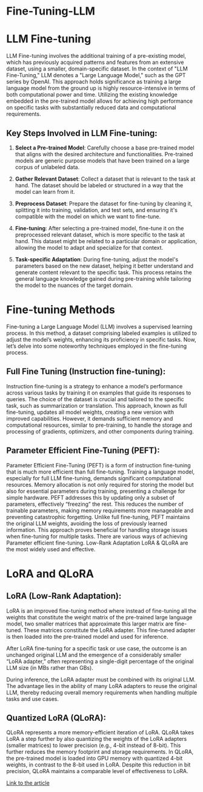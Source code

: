 # Fine-Tuning-LLM

# LLM Fine-tuning

LLM Fine-tuning involves the additional training of a pre-existing model, which has previously acquired patterns and features from an extensive dataset, using a smaller, domain-specific dataset. In the context of "LLM Fine-Tuning," LLM denotes a "Large Language Model," such as the GPT series by OpenAI. This approach holds significance as training a large language model from the ground up is highly resource-intensive in terms of both computational power and time. Utilizing the existing knowledge embedded in the pre-trained model allows for achieving high performance on specific tasks with substantially reduced data and computational requirements.

## Key Steps Involved in LLM Fine-tuning:

1. **Select a Pre-trained Model**: Carefully choose a base pre-trained model that aligns with the desired architecture and functionalities. Pre-trained models are generic purpose models that have been trained on a large corpus of unlabeled data.

2. **Gather Relevant Dataset**: Collect a dataset that is relevant to the task at hand. The dataset should be labeled or structured in a way that the model can learn from it.

3. **Preprocess Dataset**: Prepare the dataset for fine-tuning by cleaning it, splitting it into training, validation, and test sets, and ensuring it's compatible with the model on which we want to fine-tune.

4. **Fine-tuning**: After selecting a pre-trained model, fine-tune it on the preprocessed relevant dataset, which is more specific to the task at hand. This dataset might be related to a particular domain or application, allowing the model to adapt and specialize for that context.

5. **Task-specific Adaptation**: During fine-tuning, adjust the model's parameters based on the new dataset, helping it better understand and generate content relevant to the specific task. This process retains the general language knowledge gained during pre-training while tailoring the model to the nuances of the target domain.

# Fine-tuning Methods

Fine-tuning a Large Language Model (LLM) involves a supervised learning process. In this method, a dataset comprising labeled examples is utilized to adjust the model’s weights, enhancing its proficiency in specific tasks. Now, let’s delve into some noteworthy techniques employed in the fine-tuning process.

## Full Fine Tuning (Instruction fine-tuning):

Instruction fine-tuning is a strategy to enhance a model’s performance across various tasks by training it on examples that guide its responses to queries. The choice of the dataset is crucial and tailored to the specific task, such as summarization or translation. This approach, known as full fine-tuning, updates all model weights, creating a new version with improved capabilities. However, it demands sufficient memory and computational resources, similar to pre-training, to handle the storage and processing of gradients, optimizers, and other components during training.

## Parameter Efficient Fine-Tuning (PEFT):

Parameter Efficient Fine-Tuning (PEFT) is a form of instruction fine-tuning that is much more efficient than full fine-tuning. Training a language model, especially for full LLM fine-tuning, demands significant computational resources. Memory allocation is not only required for storing the model but also for essential parameters during training, presenting a challenge for simple hardware. PEFT addresses this by updating only a subset of parameters, effectively “freezing” the rest. This reduces the number of trainable parameters, making memory requirements more manageable and preventing catastrophic forgetting. Unlike full fine-tuning, PEFT maintains the original LLM weights, avoiding the loss of previously learned information. This approach proves beneficial for handling storage issues when fine-tuning for multiple tasks. There are various ways of achieving Parameter efficient fine-tuning. Low-Rank Adaptation LoRA & QLoRA are the most widely used and effective.

# LoRA and QLoRA

## LoRA (Low-Rank Adaptation):

LoRA is an improved fine-tuning method where instead of fine-tuning all the weights that constitute the weight matrix of the pre-trained large language model, two smaller matrices that approximate this larger matrix are fine-tuned. These matrices constitute the LoRA adapter. This fine-tuned adapter is then loaded into the pre-trained model and used for inference.

After LoRA fine-tuning for a specific task or use case, the outcome is an unchanged original LLM and the emergence of a considerably smaller “LoRA adapter,” often representing a single-digit percentage of the original LLM size (in MBs rather than GBs).

During inference, the LoRA adapter must be combined with its original LLM. The advantage lies in the ability of many LoRA adapters to reuse the original LLM, thereby reducing overall memory requirements when handling multiple tasks and use cases.

## Quantized LoRA (QLoRA):

QLoRA represents a more memory-efficient iteration of LoRA. QLoRA takes LoRA a step further by also quantizing the weights of the LoRA adapters (smaller matrices) to lower precision (e.g., 4-bit instead of 8-bit). This further reduces the memory footprint and storage requirements. In QLoRA, the pre-trained model is loaded into GPU memory with quantized 4-bit weights, in contrast to the 8-bit used in LoRA. Despite this reduction in bit precision, QLoRA maintains a comparable level of effectiveness to LoRA.

[Link to the article](https://dassum.medium.com/fine-tune-large-language-model-llm-on-a-custom-dataset-with-qlora-fb60abdeba07#:~:text=Fine%2Dtuning%20a%20Large%20Language,in%20the%20fine%2Dtuning%20process)

